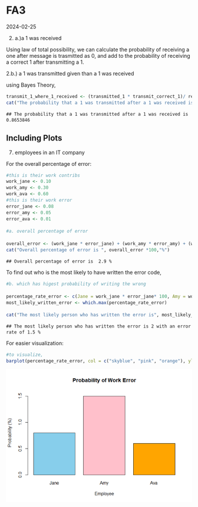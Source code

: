 FA3
================
2024-02-25

2.  a.)a 1 was received

Using law of total possibility, we can calculate the probability of
receiving a one after message is trasmitted as 0, and add to the
probability of receiving a correct 1 after transmitting a 1.

2.b.) a 1 was transmitted given than a 1 was received

using Bayes Theory,

``` r
transmit_1_where_1_received <- (transmitted_1 * transmit_correct_1)/ received_1
cat("The probability that a 1 was transmitted after a 1 was received is ", transmit_1_where_1_received)
```

    ## The probability that a 1 was transmitted after a 1 was received is  0.8653846

## Including Plots

7.  employees in an IT company

For the overall percentage of error:

``` r
#this is their work contribs
work_jane <- 0.10
work_amy <- 0.30
work_ava <- 0.60
#this is their work error
error_jane <- 0.08
error_amy <- 0.05
error_ava <- 0.01

#a. overall percentage of error

overall_error <- (work_jane * error_jane) + (work_amy * error_amy) + (work_ava * error_ava)
cat("Overall percentage of error is ", overall_error *100,"%")
```

    ## Overall percentage of error is  2.9 %

To find out who is the most likely to have written the error code,

``` r
#b. which has higest probability of writing the wrong 

percentage_rate_error <- c(Jane = work_jane * error_jane* 100, Amy = work_amy * error_amy* 100, Ava = work_ava * error_ava* 100)
most_likely_written_error <- which.max(percentage_rate_error)

cat("The most likely person who has written the error is", most_likely_written_error, "with an error rate of", percentage_rate_error[most_likely_written_error], "%")
```

    ## The most likely person who has written the error is 2 with an error rate of 1.5 %

For easier visualization:

``` r
#to visualize, 
barplot(percentage_rate_error, col = c("skyblue", "pink", "orange"), ylim = c(0, 1.6), main = "Probability of Work Error", xlab = "Employee", ylab = "Probability (%)")
```

![](RODILLAS,-CHRISTIAN-MIGUEL-T.-FA-3_files/figure-gfm/unnamed-chunk-4-1.png)<!-- -->
